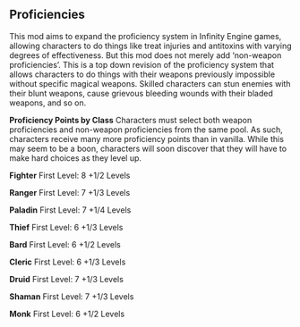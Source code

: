## Proficiencies

This mod aims to expand the proficiency system in Infinity Engine games, allowing characters to do things like treat injuries and antitoxins with varying degrees of effectiveness.  But this mod does not merely add ‘non-weapon proficiencies’.  This is a top down revision of the proficiency system that allows characters to do things with their weapons previously impossible without specific magical weapons.  Skilled characters can stun enemies with their blunt weapons, cause grievous bleeding wounds with their bladed weapons, and so on. 

**Proficiency Points by Class**
Characters must select both weapon proficiencies and non-weapon proficiencies from the same pool.  As such, characters receive many more proficiency points than in vanilla.  While this may seem to be a boon, characters will soon discover that they will have to make hard choices as they level up.


**Fighter** First Level: 8 +1/2 Levels

**Ranger** First Level: 7 +1/3 Levels

**Paladin** First Level: 7 +1/4 Levels

**Thief** First Level: 6 +1/3 Levels

**Bard** First Level: 6 +1/2 Levels

**Cleric** First Level: 6 +1/3 Levels

**Druid** First Level: 7 +1/3 Levels

**Shaman** First Level: 7 +1/3 Levels

**Monk** First Level: 6 +1/2 Levels
